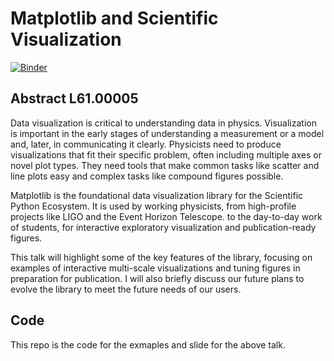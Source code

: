 # Matplotlib and Scientific Visualization

[![Binder](https://mybinder.org/badge_logo.svg)](https://mybinder.org/v2/gh/tacaswell/2021-03_APS/main?urlpath=lab)

## Abstract L61.00005

Data visualization is critical to understanding data in physics. Visualization
is important in the early stages of understanding a measurement or a model and,
later, in communicating it clearly. Physicists need to produce visualizations
that fit their specific problem, often including multiple axes or novel plot
types. They need tools that make common tasks like scatter and line plots easy
and complex tasks like compound figures possible.

Matplotlib is the foundational data visualization library for the Scientific
Python Ecosystem. It is used by working physicists, from high-profile projects
like LIGO and the Event Horizon Telescope. to the day-to-day work of students,
for interactive exploratory visualization and publication-ready figures.

This talk will highlight some of the key features of the library, focusing on
examples of interactive multi-scale visualizations and tuning figures in
preparation for publication. I will also briefly discuss our future plans to
evolve the library to meet the future needs of our users.

## Code

This repo is the code for the exmaples and slide for the above talk.
